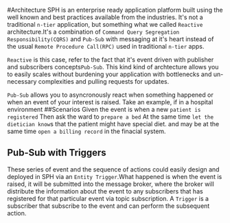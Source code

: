 ﻿#Architecture
SPH is an enterprise ready application platform built using the well known and best practices available from the industries. It's not a traditional `n-tier` application, but something what we called `Reactive` architecture.It's a combination of `Command Query Segregation Responsibility(CQRS)` and `Pub-Sub` with messaging at it's heart instead of the usual `Remote Procedure Call(RPC)` used in traditional `n-tier` apps.



`Reactive` is this case, refer to the fact that it's event driven with publisher and subscribers concepts`Pub-Sub`. This kind kind of archtecture allows you to easily scales without burdening your application with bottlenecks and un-necessary complexities and pulling requests for updates.

`Pub-Sub` allows you to asyncronously react when something happened or when an event of your interest is raised. Take an example, if in a hospital environment
##Scenarios
Given the event is when a new `patient is registered`
Then ask the ward to `prepare a bed`
At the same time `let the dietician know`s that the patient might have special diet.
and may be at the same time `open a billing record` in the finacial system.


## Pub-Sub with Triggers
These series of event and the sequence of actions could easily design and deployed in SPH via an `Entity Trigger`.What happened is when the event is raised, it will be submitted into the message broker, where the broker will distribute the information about the event to any subscribers that has registered for that particular event via topic subscription.
A `Trigger` is a subscriber that subscribe to the event and can perform the subsequent action.

